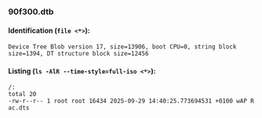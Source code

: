 ### 90f300.dtb
#### Identification (`file <*>`):
```
Device Tree Blob version 17, size=13906, boot CPU=0, string block size=1394, DT structure block size=12456
```
#### Listing (`ls -AlR --time-style=full-iso <*>`):
```
/:
total 20
-rw-r--r-- 1 root root 16434 2025-09-29 14:40:25.773694531 +0100 wAP R ac.dts
```

